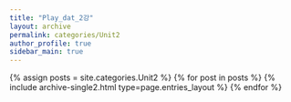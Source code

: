 ```yaml
---
title: "Play_dat_2강"
layout: archive
permalink: categories/Unit2
author_profile: true
sidebar_main: true
---
```




{% assign posts = site.categories.Unit2 %}
{% for post in posts %} {% include archive-single2.html type=page.entries_layout %} {% endfor %}